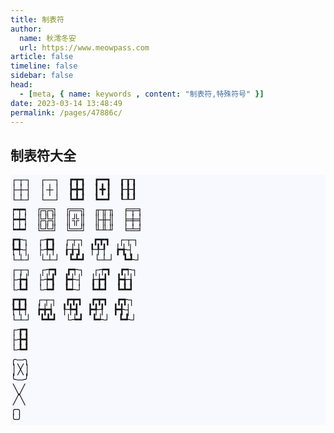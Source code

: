 ```yaml
---
title: 制表符
author:
  name: 秋澪冬安
  url: https://www.meowpass.com
article: false
timeline: false
sidebar: false
head:
  - [meta, { name: keywords , content: "制表符,特殊符号" }]
date: 2023-03-14 13:48:49
permalink: /pages/47886c/
---
```




## 制表符大全

<pre style="line-height: 16px; letter-spacing: 0px; font-family: 宋体; font-size: 16px; background-color: ghostwhite;">
┌┬┐   ┌─┐   ┏┳┓   ┏━┓   ┎┰┒
├┼┤   │┼│   ┣╋┫   ┃╋┃   ┠╂┨
└┴┘   └─┘   ┗┻┛   ┗━┛   ┖┸┚
┍┯┑   ╔╦╗   ╔═╗   ╓╥╖   ╒╤╕
┝┿┥   ╠╬╣   ║╬║   ╟╫╢   ╞╪╡
┕┷┙   ╚╩╝   ╚═╝   ╙╨╜   ╘╧╛
┏┱┐   ┌┲┓   ┌┬┐   ┏┳┓   ┌┬┐
┡╃┤   ├╄┩   ┟╁┧   ┞╀┦   ┢╅┤
└┴┘   └┴┘   ┗┻┛   └┴┘   ┗┹┘
┌┬┐   ┌┮┓   ┏┭┐   ┌┮┓   ┏┭┐
├╆┪   ├┾┫   ┣┽┤   ┟╆┫   ┣╅┧
└┺┛   └┶┛   ┗┵┘   ┗┻┛   ┗┻┛
┏┳┓   ┌┬┐   ┏┳┓   ┏┳┓   ┏┱┐
┡╇┩   ┢╈┪   ┞╄┫   ┣╃┦   ┣╉┤
└┴┘   ┗┻┛   └┶┛   ┗┵┘   ┗┹┘
┌┲┓            
├╊┫          
└┺┛              
╭─╮
│╳│
╰─╯
 ╲╱
 ╱╲
╭╮
╰╯
</pre>





